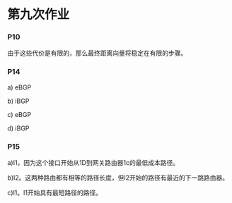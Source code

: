 # 第九次作业

### P10

由于这些代价是有限的，那么最终距离向量将稳定在有限的步骤。

### P14

a) eBGP 

b) iBGP 

c) eBGP 

d) iBGP 

### P15

a)I1，因为这个接口开始从1D到网关路由器1c的最低成本路径。

b)I2。这两种路由都有相等的路径长度，但I2开始的路径有最近的下一跳路由器。

c)l1。I1开始具有最短路径的路径。